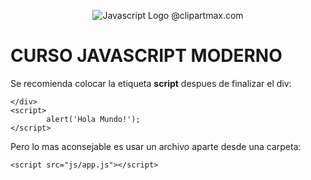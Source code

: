 <p align="center">
  <a target="blank"><img src="https://www.freepnglogos.com/uploads/javascript-png/javascript-logo-transparent-logo-javascript-images-3.png" alt="Javascript Logo @clipartmax.com" width="" alt="JavaScript" /></a>
</p>

# CURSO JAVASCRIPT MODERNO

Se recomienda colocar la etiqueta **script** despues de finalizar el div: 
~~~
</div>
<script>
        alert('Hola Mundo!');
</script>
~~~
Pero lo mas aconsejable es usar un archivo aparte desde una carpeta:
~~~
<script src="js/app.js"></script>
~~~

